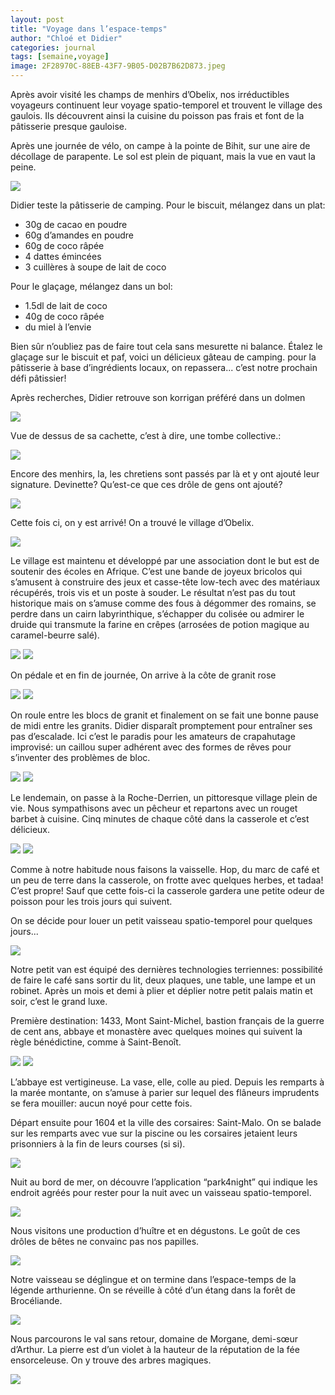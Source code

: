 ```yaml
---
layout: post
title: "Voyage dans l’espace-temps"
author: "Chloé et Didier"
categories: journal
tags: [semaine,voyage]
image: 2F28970C-88EB-43F7-9B05-D02B7B62D873.jpeg
---
```


Après avoir visité les champs de menhirs d’Obelix, nos irréductibles voyageurs continuent leur voyage spatio-temporel et trouvent le village des gaulois. Ils découvrent ainsi la cuisine du poisson pas frais et font de la pâtisserie presque gauloise.

Après une journée de vélo, on campe à la pointe de Bihit, sur une aire de décollage de parapente. Le sol est plein de piquant, mais la vue en vaut la peine.

<img src="/assets/img/897C493C-84AF-49B2-B836-2C62FD362E73.jpeg">

Didier teste la pâtisserie de camping. Pour le biscuit, mélangez dans un plat:
- 30g de cacao en poudre
- 60g d’amandes en poudre
- 60g de coco râpée
- 4 dattes émincées
- 3 cuillères à soupe de lait de coco

Pour le glaçage, mélangez dans un bol:
- 1.5dl de lait de coco
- 40g de coco râpée
- du miel à l’envie

Bien sûr n’oubliez pas de faire tout cela sans mesurette ni balance. Étalez le glaçage sur le biscuit et paf, voici un délicieux gâteau de camping.
pour la pâtisserie à base d’ingrédients locaux, on repassera... c’est notre prochain défi pâtissier!

Après recherches, Didier retrouve son korrigan préféré dans un dolmen

<img src="/assets/img/1B402F22-E1B1-4687-B501-52FC95C2C573.jpeg">

Vue de dessus de sa cachette, c’est à dire, une tombe collective.:

<img src="/assets/img/E02EC355-A42C-41F1-814D-FC9C9ED4741F.jpeg">

Encore des menhirs, la, les chretiens sont passés par là et y ont ajouté leur signature. Devinette? Qu’est-ce que ces drôle de gens ont ajouté?

<img src="/assets/img/2ECE7E33-6F8C-4753-AAAD-CCCBB5187585.jpeg">

Cette fois ci, on y est arrivé! On a trouvé le village d’Obelix.

<img src="/assets/img/7FFEB725-DD35-49CA-A613-1DD5149BDBDD.jpeg">

Le village est maintenu et développé par une association dont le but est de soutenir des écoles en Afrique. C’est une bande de joyeux bricolos qui s’amusent à construire des jeux et casse-tête low-tech avec des matériaux récupérés, trois vis et un poste à souder. Le résultat n’est pas du tout historique mais on s’amuse comme des fous à dégommer des romains, se perdre dans un cairn labyrinthique, s’échapper du colisée ou admirer le druide qui transmute la farine en crêpes (arrosées de potion magique au caramel-beurre salé).

<img src="/assets/img/3CD56CA4-0ACA-4D75-B473-7104D52277D5.jpeg">

<img src="/assets/img/DBF04729-D765-4D70-9491-43FBB86C3623.jpeg">

On pédale et en fin de journée, On arrive à la côte de granit rose

<img src="/assets/img/67130A8D-42A1-4058-BFD3-65C8BC0688A2.jpeg">

<img src="/assets/img/D0E1D54B-5D4B-45F6-BE15-071D88F598B4.jpeg">

On roule entre les blocs de granit et finalement on se fait une bonne pause de midi entre les granits. Didier disparaît promptement pour entraîner ses pas d’escalade. Ici c’est le paradis pour les amateurs de crapahutage improvisé: un caillou super adhérent avec des formes de rêves pour s’inventer des problèmes de bloc.

<img src="/assets/img/981FFA27-8407-4D5F-9607-4A38637492F0.jpeg">


<img src="/assets/img/E577E8E1-D0F5-49F7-8756-EE433ECA1B0D.jpeg">

Le lendemain, on passe à la Roche-Derrien, un pittoresque village plein de vie. Nous sympathisons avec un pêcheur et repartons avec un rouget barbet à cuisine. Cinq minutes de chaque côté dans la casserole et c’est délicieux.

<img src="/assets/img/63D37600-4671-4DB8-9069-195570C1EA33.jpeg ">

<img src="/assets/img/7157F61E-EB80-433C-A742-9409EE080A36.jpeg">

Comme à notre habitude nous faisons la vaisselle. Hop, du marc de café et un peu de terre dans la casserole, on frotte avec quelques herbes, et tadaa! C’est propre!
Sauf que cette fois-ci la casserole gardera une petite odeur de poisson pour les trois jours qui suivent.

On se décide pour louer un petit vaisseau spatio-temporel pour quelques jours...

<img src="/assets/img/070E657B-E36B-457D-84C6-889FB0F254D4.jpeg">

Notre petit van est équipé des dernières technologies terriennes: possibilité de faire le café sans sortir du lit, deux plaques, une table, une lampe et un robinet. Après un mois et demi à plier et déplier notre petit palais matin et soir, c’est le grand luxe. 

Première destination: 1433, Mont Saint-Michel, bastion français de la guerre de cent ans, abbaye et monastère avec quelques moines qui suivent la règle bénédictine, comme à Saint-Benoît.

<img src="/assets/img/7DA03E9E-3EF4-4AC2-9736-DBDD7A6D2C95.jpeg">

<img src="/assets/img/60A21A4A-E442-43C6-9FE2-AFDB46F9F5D8.jpeg">

L’abbaye est vertigineuse. La vase, elle, colle au pied. Depuis les remparts à la marée montante, on s’amuse à parier sur lequel des flâneurs imprudents se fera mouiller: aucun noyé pour cette fois.

Départ ensuite pour 1604 et la ville des corsaires: Saint-Malo. On se balade sur les remparts avec vue sur la piscine ou les corsaires jetaient leurs prisonniers à la fin de leurs courses (si si).

<img src="/assets/img/1C0BBC36-EAB6-44B4-B31B-F5494077751B.jpeg">

Nuit au bord de mer, on découvre l’application “park4night” qui indique les endroit agréés pour rester pour la nuit avec un vaisseau spatio-temporel.

<img src="/assets/img/29E40C67-C42E-4A89-8B8D-7833167C31EF.jpeg">

Nous visitons une production d’huître et en dégustons. Le goût de ces drôles de bêtes ne convainc pas nos papilles.

<img src="/assets/img/FB0B2463-E0FB-4D5A-9247-43442ED927B9.jpeg">

Notre vaisseau se déglingue et on termine dans l’espace-temps de la légende arthurienne. On se réveille à côté d’un étang dans la forêt de Brocéliande.

<img src="/assets/img/987D252F-D027-4C6A-9256-409DEEB0179B.jpeg">

Nous parcourons le val sans retour, domaine de Morgane, demi-sœur d’Arthur. La pierre est d’un violet à la hauteur de la réputation de la fée ensorceleuse. On y trouve des arbres magiques.

<img src="/assets/img/D9442661-2CA8-41F6-BFDA-9893E22E2F47.jpeg">
